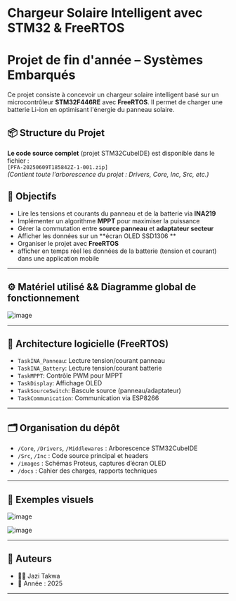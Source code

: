 
# Chargeur Solaire Intelligent avec STM32 & FreeRTOS

# Projet de fin d'année – Systèmes Embarqués


Ce projet consiste à concevoir un chargeur solaire intelligent basé sur un microcontrôleur **STM32F446RE** avec **FreeRTOS**. Il permet de charger une batterie Li-ion en optimisant l'énergie du panneau solaire.

## 📦 Structure du Projet

**Le code source complet** (projet STM32CubeIDE) est disponible dans le fichier :  
`[PFA-20250609T185842Z-1-001.zip]`  
*(Contient toute l'arborescence du projet : Drivers, Core, Inc, Src, etc.)*

## 🧠 Objectifs

- Lire les tensions et courants du panneau et de la batterie via **INA219**
- Implémenter un algorithme **MPPT** pour maximiser la puissance
- Gérer la commutation entre **source panneau** et **adaptateur secteur**
- Afficher les données sur un **écran OLED SSD1306 **
- Organiser le projet avec **FreeRTOS**
- afficher en temps réel les données de la batterie (tension et courant) dans une application mobile

---

## ⚙️ Matériel utilisé && Diagramme global de fonctionnement

![image](https://github.com/user-attachments/assets/74f7d634-4c27-4bd7-8688-d24acf8f7a5a)


---

## 🧵 Architecture logicielle (FreeRTOS)

- `TaskINA_Panneau`: Lecture tension/courant panneau
- `TaskINA_Battery`: Lecture tension/courant batterie
- `TaskMPPT`: Contrôle PWM pour MPPT
- `TaskDisplay`: Affichage OLED
- `TaskSourceSwitch`: Bascule source (panneau/adaptateur)
- `TaskCommunication`:  Communication via ESP8266

---

## 🗂️ Organisation du dépôt

- `/Core`, `/Drivers`, `/Middlewares` : Arborescence STM32CubeIDE
- `/Src`, `/Inc` : Code source principal et headers
- `/images` : Schémas Proteus, captures d’écran OLED
- `/docs` : Cahier des charges, rapports techniques

---

## 📸 Exemples visuels
![image](https://github.com/user-attachments/assets/0de707da-1ee0-4421-adac-29b8fb2b6754)

![image](https://github.com/user-attachments/assets/1c20f97c-6920-4ad1-be0b-1e609734400b)


---

## 📄 Auteurs

- 👩‍💻 Jazi Takwa
- 📅 Année : 2025

---

